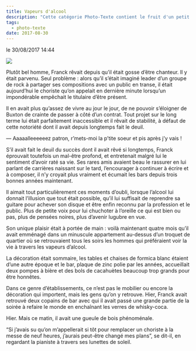 ```yaml
---
title: Vapeurs d'alcool
description: "Cette catégorie Photo-Texte contient le fruit d'un petit jeu que nous mettons en place avec un ami : il m'envoie une photo, et j'essaie de produire un texte basé sur ce que cette photo m'inspire."
tags:
  - photo-texte
date: 2017-08-30
---
```


le 30/08/2017 14:44

<img src="/img01.jpeg" class="zoom" />

Plutôt bel homme, Franck rêvait depuis qu’il était gosse d’être chanteur. Il y était parvenu. Seul problème : alors qu’il s’était imaginé leader d’un groupe de rock à partager ses compositions avec un public en transe, il était aujourd’hui le choriste qu’on appelait en dernière minute lorsqu’un impondérable empêchait le titulaire d’être présent.

Il en avait plus qu’assez de vivre au jour le jour, de ne pouvoir s’éloigner de Buxton de crainte de passer à côté d’un contrat. Tout projet sur le long terme lui était parfaitement inaccessible et il rêvait de stabilité, à défaut de cette notoriété dont il avait depuis longtemps fait le deuil.

— Aaaaalleeeeeez patron, r’mets-moi la p’tite soeur et pis après j’y vais !

S’il avait fait le deuil du succès dont il avait rêvé si longtemps, Franck éprouvait toutefois un mal-être profond, et entretenait malgré lui le sentiment d’avoir raté sa vie. Ses rares amis avaient beau le rassurer en lui parlant de carrières naissant sur le tard, l’encourager à continuer à écrire et à composer, il n’y croyait plus vraiment et écumait les bars depuis trois bonnes années maintenant.

Il aimait tout particulièrement ces moments d’oubli, lorsque l’alcool lui donnait l’illusion que tout était possible, qu’il lui suffisait de reprendre sa guitare pour achever son disque et être enfin reconnu par la profession et le public. Plus de petite voix pour lui chuchoter à l’oreille ce qui est bien ou pas, plus de pensées noires, plus d’avenir lugubre en vue.

Son unique plaisir était à portée de main : voilà maintenant quatre mois qu’il avait emménagé dans un minuscule appartement au-dessus d’un troquet de quartier où se retrouvaient tous les soirs les hommes qui préféraient voir la vie à travers les vapeurs d’alcool.

La décoration était sommaire, les tables et chaises de formica blanc étaient d’une autre époque et le bar, plaque de zinc polie par les années, accueillait deux pompes à bière et des bols de cacahuètes beaucoup trop grands pour être honnêtes.

Dans ce genre d’établissements, ce n’est pas le mobilier ou encore la décoration qui importent, mais les gens qu’on y retrouve. Hier, Franck avait retrouvé deux copains de bar avec qui il avait passé une grande partie de la soirée à refaire le monde en enchaînant les verres de whisky-coca.

Hier. Mais ce matin, il avait une gueule de bois phénoménale.

“Si j’avais su qu’on m’appellerait si tôt pour remplacer un choriste à la messe de neuf heures, j’aurais peut-être changé mes plans”, se dit-il, en regardant la pianiste à travers ses lunettes de soleil.
